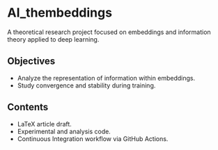 # AI_thembeddings

A theoretical research project focused on embeddings and information theory applied to deep learning.

## Objectives

- Analyze the representation of information within embeddings.
- Study convergence and stability during training.

## Contents

- LaTeX article draft.
- Experimental and analysis code.
- Continuous Integration workflow via GitHub Actions.
